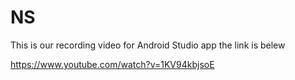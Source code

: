 # NS


This is our recording video for Android Studio app the link is belew 

https://www.youtube.com/watch?v=1KV94kbjsoE
